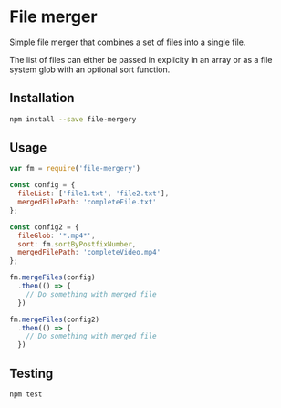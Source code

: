 # File merger

Simple file merger that combines a set of files into a single file.

The list of files can either be passed in explicity in an array or as a file system glob with an optional sort function.

## Installation

```sh
npm install --save file-mergery
```

## Usage
```javascript
var fm = require('file-mergery')

const config = {
  fileList: ['file1.txt', 'file2.txt'],
  mergedFilePath: 'completeFile.txt'
};

const config2 = {
  fileGlob: '*.mp4*',
  sort: fm.sortByPostfixNumber,
  mergedFilePath: 'completeVideo.mp4'
};

fm.mergeFiles(config)
  .then(() => {
    // Do something with merged file
  })

fm.mergeFiles(config2)
  .then(() => {
    // Do something with merged file
  })

```

## Testing

```sh
npm test
```
